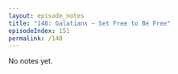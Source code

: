 ```yaml
---
layout: episode_notes
title: "148: Galatians — Set Free to Be Free"
episodeIndex: 151
permalink: /148
---
```

No notes yet.
